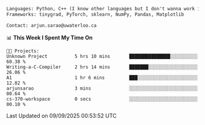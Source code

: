 ```txt
Languages: Python, C++ (I know other languages but I don't wanna work in em)
Frameworks: tinygrad, PyTorch, sklearn, NumPy, Pandas, Matplotlib

Contact: arjun.sarao@uwaterloo.ca
```

<!--START_SECTION:waka-->
📊 **This Week I Spent My Time On** 

```text
🐱‍💻 Projects: 
Unknown Project          5 hrs 10 mins       ███████████████░░░░░░░░░░   60.38 % 
Writing-a-C-Compiler     2 hrs 14 mins       ███████░░░░░░░░░░░░░░░░░░   26.06 % 
A1                       1 hr 6 mins         ███░░░░░░░░░░░░░░░░░░░░░░   12.82 % 
arjunsarao               3 mins              ░░░░░░░░░░░░░░░░░░░░░░░░░   00.64 % 
cs-370-workspace         0 secs              ░░░░░░░░░░░░░░░░░░░░░░░░░   00.10 % 
```


 Last Updated on 09/09/2025 00:53:52 UTC
<!--END_SECTION:waka-->
